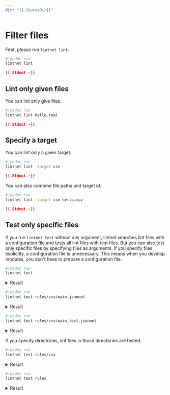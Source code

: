 ```yaml
---
dir: "{{.SourceDir}}"
---
```


# Filter files

First, please run `lintnet lint`.

```sh
#!yodoc run
lintnet lint
```

```json
{{.Stdout -}}
```

## Lint only given files

You can lint only give files.

```sh
#!yodoc run
lintnet lint hello.toml
```

```json
{{.Stdout -}}
```

## Specify a target

You can lint only a given target.

```sh
#!yodoc run
lintnet lint -target csv
```

```json
{{.Stdout -}}
```

You can also combine file paths and target id.

```sh
#!yodoc run
lintnet lint -target csv hello.csv
```

```json
{{.Stdout -}}
```

## Test only specific files

If you run `lintnet test` without any argument, lintnet searches lint files with a configuration file and tests all lint files with test files.
But you can also test only specific files by specifying files as arguments.
If you specify files explicitly, a configuration file is unnecessary.
This means when you develop modules, you don't have to prepare a configuration file.

```sh
#!yodoc run
lintnet test
```

<details>
<summary>Result</summary>

```
{{.CombinedOutput}}
```

</details>

```sh
#!yodoc run
lintnet test rules/csv/main.jsonnet 
```

<details>
<summary>Result</summary>

```
{{.CombinedOutput}}
```

</details>

```sh
#!yodoc run
lintnet test rules/csv/main_test.jsonnet 
```

<details>
<summary>Result</summary>

```
{{.CombinedOutput}}
```

</details>

If you specify directories, lint files in those directories are tested.

```sh
#!yodoc run
lintnet test rules/csv             
```

<details>
<summary>Result</summary>

```
{{.CombinedOutput}}
```

</details>

```sh
#!yodoc run
lintnet test rules
```

<details>
<summary>Result</summary>

```
{{.CombinedOutput}}
```

</details>
